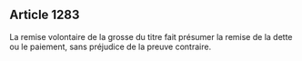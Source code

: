 Article 1283
----
La remise volontaire de la grosse du titre fait présumer la remise de la dette
ou le paiement, sans préjudice de la preuve contraire.
